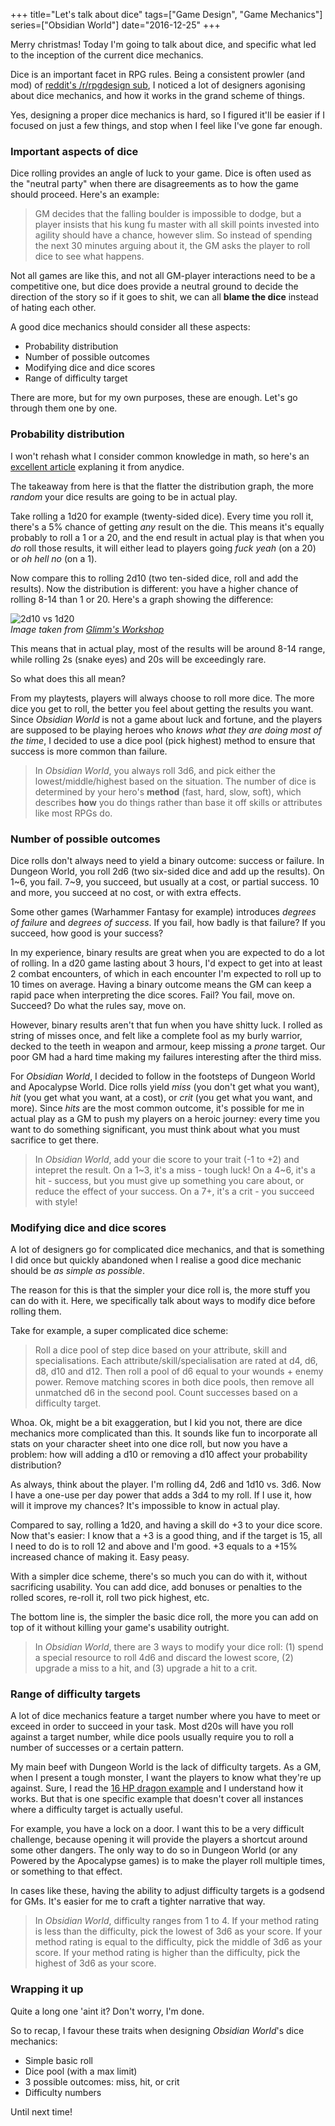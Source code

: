 +++
title="Let's talk about dice"
tags=["Game Design", "Game Mechanics"]
series=["Obsidian World"]
date="2016-12-25"
+++

Merry christmas! Today I'm going to talk about dice, and specific what led to the inception of the current dice mechanics.

<!--more-->

Dice is an important facet in RPG rules. Being a consistent prowler (and mod) of [reddit's /r/rpgdesign sub](https://www.reddit.com/r/rpgdesign), I noticed a lot of designers agonising about dice mechanics, and how it works in the grand scheme of things.

Yes, designing a proper dice mechanics is hard, so I figured it'll be easier if I focused on just a few things, and stop when I feel like I've gone far enough.

### Important aspects of dice

Dice rolling provides an angle of luck to your game. Dice is often used as the "neutral party" when there are disagreements as to how the game should proceed. Here's an example:

> GM decides that the falling boulder is impossible to dodge, but a player insists that his kung fu master with all skill points invested into agility should have a chance, however slim. So instead of spending the next 30 minutes arguing about it, the GM asks the player to roll dice to see what happens.

Not all games are like this, and not all GM-player interactions need to be a competitive one, but dice does provide a neutral ground to decide the direction of the story so if it goes to shit, we can all **blame the dice** instead of hating each other.

A good dice mechanics should consider all these aspects:

* Probability distribution
* Number of possible outcomes
* Modifying dice and dice scores
* Range of difficulty target

There are more, but for my own purposes, these are enough. Let's go through them one by one.

### Probability distribution

I won't rehash what I consider common knowledge in math, so here's an [excellent article](http://anydice.com/articles/three-basic-distributions/) explaning it from anydice.

The takeaway from here is that the flatter the distribution graph, the more _random_ your dice results are going to be in actual play.

Take rolling a 1d20 for example (twenty-sided dice). Every time you roll it, there's a 5% chance of getting _any_ result on the die. This means it's equally probably to roll a 1 or a 20, and the end result in actual play is that when you _do_ roll those results, it will either lead to players going _fuck yeah_ (on a 20) or _oh hell no_ (on a 1).

Now compare this to rolling 2d10 (two ten-sided dice, roll and add the results). Now the distribution is different: you have a higher chance of rolling 8-14 than 1 or 20. Here's a graph showing the difference:

![2d10 vs 1d20](https://glimmthegnome.files.wordpress.com/2011/08/1d20_vs_2d10.png)<br>_Image taken from [Glimm's Workshop](https://glimmsworkshop.com/2011/08/22/core-mechanics-randomization/)_

This means that in actual play, most of the results will be around 8-14 range, while rolling 2s (snake eyes) and 20s will be exceedingly rare.

So what does this all mean?

From my playtests, players will always choose to roll more dice. The more dice you get to roll, the better you feel about getting the results you want. Since _Obsidian World_ is not a game about luck and fortune, and the players are supposed to be playing heroes who _knows what they are doing most of the time_, I decided to use a dice pool (pick highest) method to ensure that success is more common than failure.

> In _Obsidian World_, you always roll 3d6, and pick either the lowest/middle/highest based on the situation. The number of dice is determined by your hero's **method** (fast, hard, slow, soft), which describes **how** you do things rather than base it off skills or attributes like most RPGs do.

### Number of possible outcomes

Dice rolls don't always need to yield a binary outcome: success or failure. In Dungeon World, you roll 2d6 (two six-sided dice and add up the results). On 1~6, you fail. 7~9, you succeed, but usually at a cost, or partial success. 10 and more, you succeed at no cost, or with extra effects.

Some other games (Warhammer Fantasy for example) introduces _degrees of failure_ and _degrees of success_. If you fail, how badly is that failure? If you succeed, how good is your success?

In my experience, binary results are great when you are expected to do a lot of rolling. In a d20 game lasting about 3 hours, I'd expect to get into at least 2 combat encounters, of which in each encounter I'm expected to roll up to 10 times on average. Having a binary outcome means the GM can keep a rapid pace when interpreting the dice scores. Fail? You fail, move on. Succeed? Do what the rules say, move on.

However, binary results aren't that fun when you have shitty luck. I rolled as string of misses once, and felt like a complete fool as my burly warrior, decked to the teeth in weapon and armour, keep missing a _prone_ target. Our poor GM had a hard time making my failures interesting after the third miss.

For _Obsidian World_, I decided to follow in the footsteps of Dungeon World and Apocalypse World. Dice rolls yield _miss_ (you don't get what you want), _hit_ (you get what you want, at a cost), or _crit_ (you get what you want, and more). Since _hits_ are the most common outcome, it's possible for me in actual play as a GM to push my players on a heroic journey: every time you want to do something significant, you must think about what you must sacrifice to get there.

> In _Obsidian World_, add your die score to your trait (-1 to +2) and intepret the result. On a 1~3, it's a miss - tough luck! On a 4~6, it's a hit - success, but you must give up something you care about, or reduce the effect of your success. On a 7+, it's a crit - you succeed with style!

### Modifying dice and dice scores

A lot of designers go for complicated dice mechanics, and that is something I did once but quickly abandoned when I realise a good dice mechanic should be _as simple as possible_.

The reason for this is that the simpler your dice roll is, the more stuff you can do with it. Here, we specifically talk about ways to modify dice before rolling them.

Take for example, a super complicated dice scheme:

> Roll a dice pool of step dice based on your attribute, skill and specialisations. Each attribute/skill/specialisation are rated at d4, d6, d8, d10 and d12. Then roll a pool of d6 equal to your wounds + enemy power. Remove matching scores in both dice pools, then remove all unmatched d6 in the second pool. Count successes based on a difficulty target.

Whoa. Ok, might be a bit exaggeration, but I kid you not, there are dice mechanics more complicated than this. It sounds like fun to incorporate all stats on your character sheet into one dice roll, but now you have a problem: how will adding a d10 or removing a d10 affect your probability distribution?

As always, think about the player. I'm rolling d4, 2d6 and 1d10 vs. 3d6. Now I have a one-use per day power that adds a 3d4 to my roll. If I use it, how will it improve my chances? It's impossible to know in actual play.

Compared to say, rolling a 1d20, and having a skill do +3 to your dice score. Now that's easier: I know that a +3 is a good thing, and if the target is 15, all I need to do is to roll 12 and above and I'm good. +3 equals to a +15% increased chance of making it. Easy peasy.

With a simpler dice scheme, there's so much you can do with it, without sacrificing usability. You can add dice, add bonuses or penalties to the rolled scores, re-roll it, roll two pick highest, etc.

The bottom line is, the simpler the basic dice roll, the more you can add on top of it without killing your game's usability outright.

> In _Obsidian World_, there are 3 ways to modify your dice roll: (1) spend a special resource to roll 4d6 and discard the lowest score, (2) upgrade a miss to a hit, and (3) upgrade a hit to a crit.

### Range of difficulty targets

A lot of dice mechanics feature a target number where you have to meet or exceed in order to succeed in your task. Most d20s will have you roll against a target number, while dice pools usually require you to roll a number of successes or a certain pattern.

My main beef with Dungeon World is the lack of difficulty targets. As a GM, when I present a tough monster, I want the players to know what they're up against. Sure, I read the [16 HP dragon example](https://www.reddit.com/r/gametales/comments/29tfyg/dungeon_world_scariest_monster_ever_16_hp/?st=ix49xjcx&sh=5cc68477) and I understand how it works. But that is one specific example that doesn't cover all instances where a difficulty target is actually useful.

For example, you have a lock on a door. I want this to be a very difficult challenge, because opening it will provide the players a shortcut around some other dangers. The only way to do so in Dungeon World (or any Powered by the Apocalypse games) is to make the player roll multiple times, or something to that effect.

In cases like these, having the ability to adjust difficulty targets is a godsend for GMs. It's easier for me to craft a tighter narrative that way.

> In _Obsidian World_, difficulty ranges from 1 to 4. If your method rating is less than the difficulty, pick the lowest of 3d6 as your score. If your method rating is equal to the difficulty, pick the middle of 3d6 as your score. If your method rating is higher than the difficulty, pick the highest of 3d6 as your score.

### Wrapping it up

Quite a long one 'aint it? Don't worry, I'm done.

So to recap, I favour these traits when designing _Obsidian World_'s dice mechanics:

* Simple basic roll
* Dice pool (with a max limit)
* 3 possible outcomes: miss, hit, or crit
* Difficulty numbers

Until next time!